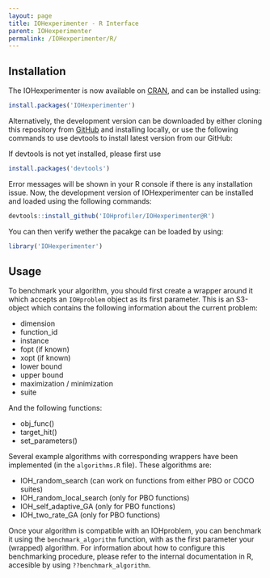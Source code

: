 ```yaml
---
layout: page
title: IOHexperimenter - R Interface
parent: IOHexperimenter
permalink: /IOHexperimenter/R/
--- 
```



## Installation
The IOHexperimenter is now available on [CRAN](https://CRAN.R-project.org/package=IOHexperimenter), and can be installed using:

```r
install.packages('IOHexperimenter')
```

Alternatively, the development version can be downloaded by either cloning this repository from [GitHub](https://github.com/IOHprofiler/IOHexperimenter.git) and installing locally, or use the following commands to use devtools to install latest version from our GitHub:

If devtools is not yet installed, please first use

```r
install.packages('devtools')
```

Error messages will be shown in your R console if there is any installation issue.
Now, the development version of IOHexperimenter can be installed and loaded using the following commands:

```r
devtools::install_github('IOHprofiler/IOHexperimenter@R')
```

You can then verify wether the pacakge can be loaded by using:

```r
library('IOHexperimenter')
```
## Usage

To benchmark your algorithm, you should first create a wrapper around it which accepts an `IOHproblem` object as its first parameter. This is an S3-object which contains the following information about the current problem:

* dimension
* function_id
* instance
* fopt (if known)
* xopt (if known)
* lower bound
* upper bound
* maximization / minimization
* suite

And the following functions:

* obj_func()
* target_hit()
* set_parameters()

Several example algorithms with corresponding wrappers have been implemented (in the `algorithms.R` file). These algorithms are:
- IOH_random_search (can work on functions from either PBO or COCO suites)
- IOH_random_local_search (only for PBO functions)
- IOH_self_adaptive_GA (only for PBO functions)
- IOH_two_rate_GA (only for PBO functions)

Once your algorithm is compatible with an IOHproblem, you can benchmark it using the `benchmark_algorithm` function, with as the first parameter your (wrapped) algorithm. 
For information about how to configure this benchmarking procedure, please refer to the internal documentation in R, accesible by using `??benchmark_algorithm`.
